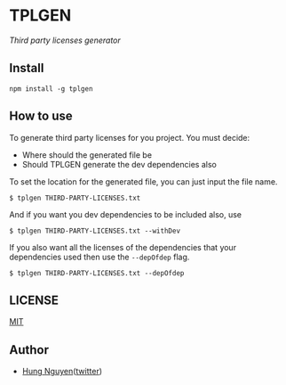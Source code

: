# TPLGEN

*Third party licenses generator*

## Install

```
npm install -g tplgen
```

## How to use

To generate third party licenses for you project. You must decide:

- Where should the generated file be
- Should TPLGEN generate the dev dependencies also

To set the location for the generated file, you can just input the file name.

```
$ tplgen THIRD-PARTY-LICENSES.txt
```

And if you want you dev dependencies to be included also, use

```
$ tplgen THIRD-PARTY-LICENSES.txt --withDev
```

If you also want all the licenses of the dependencies that your dependencies used then use the `--depOfdep` flag.

```
$ tplgen THIRD-PARTY-LICENSES.txt --depOfdep
```

## LICENSE

[MIT](LICENSE)

## Author

- [Hung Nguyen](https://github.com/ZeroX-DG)([twitter](https://twitter.com/ZeroX_Hung))
